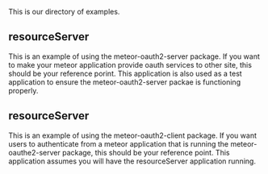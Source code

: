 This is our directory of examples.

## resourceServer
This is an example of using the meteor-oauth2-server package. If you want to make your meteor 
application provide oauth services to other site, this should be your reference porint. This
application is also used as a test application to ensure the meteor-oauth2-server packae is
functioning properly.

## resourceServer
This is an example of using the meteor-oauth2-client package. If you want users to authenticate from
a meteor application that is running the meteor-oauthe2-server package, this should be your reference
point. This application assumes you will have the resourceServer application running.
